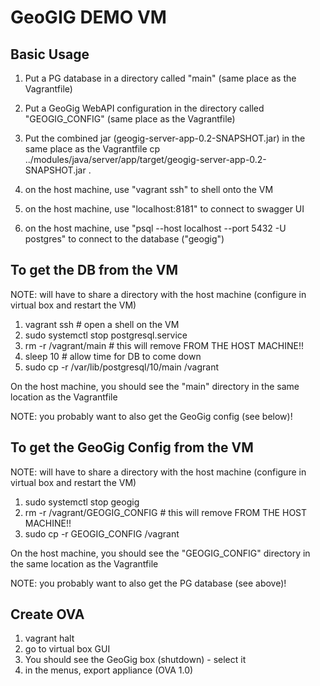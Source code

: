  
GeoGIG DEMO VM
==============

Basic Usage
-----------

1. Put a PG database in a directory called "main" (same place as the Vagrantfile)
2. Put a GeoGig WebAPI configuration in the directory called "GEOGIG_CONFIG" (same place as the Vagrantfile)
3. Put the combined jar (geogig-server-app-0.2-SNAPSHOT.jar) in the same place as the Vagrantfile
      cp ../modules/java/server/app/target/geogig-server-app-0.2-SNAPSHOT.jar .


1. on the host machine, use "vagrant ssh" to shell onto the VM
2. on the host machine, use "localhost:8181" to connect to swagger UI
3. on the host machine, use "psql --host localhost --port 5432 -U postgres" to connect to the database ("geogig")



To get the DB from the VM
-------------------------

NOTE: will have to share a directory with the host machine (configure in virtual box and restart the VM)


1. vagrant ssh # open a shell on the VM
2. sudo systemctl stop postgresql.service
3. rm -r /vagrant/main   # this will remove FROM THE HOST MACHINE!!
4. sleep 10 # allow time for DB to come down
5. sudo cp -r /var/lib/postgresql/10/main /vagrant


On the host machine, you should see the "main" directory in the same location as the Vagrantfile

NOTE: you probably want to also get the GeoGig config (see below)!


To get the GeoGig Config from the VM
-------------------------------------

NOTE: will have to share a directory with the host machine (configure in virtual box and restart the VM)


1. sudo systemctl stop geogig
2. rm -r /vagrant/GEOGIG_CONFIG  # this will remove FROM THE HOST MACHINE!!
3. sudo cp -r GEOGIG_CONFIG /vagrant


On the host machine, you should see the "GEOGIG_CONFIG" directory in the same location as the Vagrantfile

NOTE: you probably want to also get the PG database (see above)!


Create OVA
----------

1. vagrant halt  
2. go to virtual box GUI
3. You should see the GeoGig box (shutdown) - select it
4. in the menus, export appliance (OVA 1.0)

